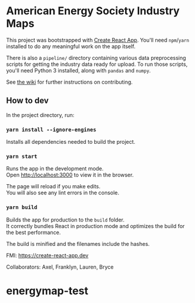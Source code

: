 # American Energy Society Industry Maps

This project was bootstrapped with
[Create React App](https://github.com/facebook/create-react-app). You'll need
`npm`/`yarn` installed to do any meaningful work on the app itself.

There is also a `pipeline/` directory containing various data preprocessing
scripts for getting the industry data ready for upload. To run those scripts,
you'll need Python 3 installed, along with `pandas` and `numpy`.

See [the wiki](https://github.com/energy-society/energy-industry-maps/wiki) for
further instructions on contributing.

## How to dev

In the project directory, run:

### `yarn install --ignore-engines`

Installs all dependencies needed to build the project.

### `yarn start`

Runs the app in the development mode.<br />
Open [http://localhost:3000](http://localhost:3000) to view it in the browser.

The page will reload if you make edits.<br />
You will also see any lint errors in the console.

### `yarn build`

Builds the app for production to the `build` folder.<br />
It correctly bundles React in production mode and optimizes the build for the
best performance.

The build is minified and the filenames include the hashes.<br />


FMI: https://create-react-app.dev

Collaborators: Axel, Franklyn, Lauren, Bryce
# energymap-test
